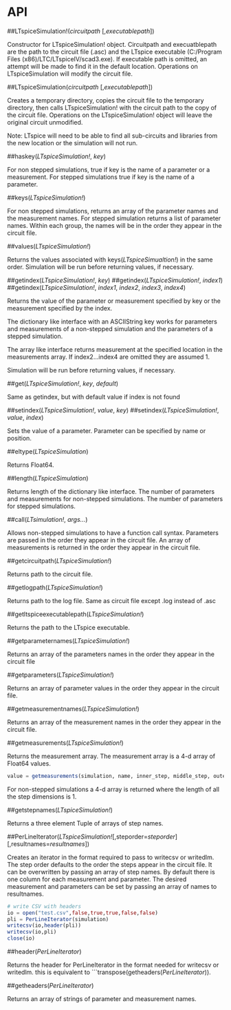 # API

##LTspiceSimulation!(*circuitpath* [,*executablepath*])

Constructor for LTspiceSimulation! object.  Circuitpath and execuatblepath 
are the path to the circuit file (.asc) and the LTspice executable 
(C:/Program Files (x86)/LTC/LTspiceIV/scad3.exe).  If executable path is
omitted, an attempt will be made to find it in the default location.
Operations on LTspiceSimulation will modify the circuit file.

##LTspiceSimulation(*circuitpath* [,*executablepath*])

Creates a temporary directory, copies the circuit file to the temporary
directory, then calls LTspiceSimulation! with the circuit path to the copy 
of the circuit file.  Operations on the LTspiceSimulation! object will leave
the original circuit unmodified.

Note: LTspice will need to be able to find all sub-circuits and libraries
from the new location or the simulation will not run.

##haskey(*LTspiceSimulation!*, *key*)

For non stepped simulations, true if key is the name of a parameter or a
measurement.  For stepped simulations true if key is the name of a parameter.

##keys(*LTspiceSimulation!*)

For non stepped simulations, returns an array of the parameter names and the 
measurement names.  For stepped simulation returns a list of parameter names.
Within each group, the names will be in the order they appear in the circuit
file.

##values(*LTspiceSimulation!*)

Returns the values associated with keys(*LTspiceSimualtion!*) in the same order.
Simulation will be run before returning values, if necessary.

##getindex(*LTspiceSimulation!*, *key*)
##getindex(*LTspiceSimulation!*, *index1*)
##getindex(*LTspiceSimulation!*, *index1*, *index2*, *index3*, *index4*)

Returns the value of the parameter or measurement specified by key 
or the measurement specified by the index.

The dictionary like interface with an ASCIIString key works for parameters 
and measurements of a non-stepped simulation and the parameters of a stepped
simulation.

The array like interface returns measurement at the specified location in the 
measurements array.  If index2...index4 are omitted they are assumed 1.

Simulation will be run before returning values, if necessary.

##get(*LTspiceSimulation!*, *key*, *default*)

Same as getindex, but with default value if index is not found

##setindex(*LTspiceSimulation!*, *value*, *key*)
##setindex(*LTspiceSimulation!*, *value*, *index*)

Sets the value of a parameter.  Parameter can be specified by name
or position.

##eltype(*LTspiceSimulation*)

Returns Float64.

##length(*LTspiceSimulation*)

Returns length of the dictionary like interface.  The number of parameters and measurements for non-stepped simulations.  The number of parameters for stepped simulations.

##call(*LTsimulation!*, *args...*)

Allows non-stepped simulations to have a function call syntax.  Parameters
are passed in the order they appear in the circuit file.  An array of
measurements is returned in the order they appear in the circuit file.

##getcircuitpath(*LTspiceSimulation!*)

Returns path to the circuit file.

##getlogpath(*LTspiceSimulation!*)

Returns path to the log file.  Same as circuit file except .log
instead of .asc

##getltspiceexecutablepath(*LTspiceSimulation!*)

Returns the path to the LTspice executable.

##getparameternames(*LTspiceSimulation!*)

Returns an array of the parameters names in the order they appear in the
circuit file

##getparameters(*LTspiceSimulation!*)

Returns an array of parameter values in the order they appear in the circuit
file.

##getmeasurementnames(*LTspiceSimulation!*)

Returns an array of the measurement names in the order they appear in the
circuit file.

##getmeasurements(*LTspiceSimulation!*)

Returns the measurement array.  The measurement array is a 4-d array of Float64
values.  
 
```julia
value = getmeasurements(simulation, name, inner_step, middle_step, outer_step)
```

For non-stepped simulations a 4-d array is returned where the length of all the 
step dimensions is 1.

##getstepnames(*LTspiceSimulation!*)

Returns a three element Tuple of arrays of step names.

##PerLineIterator(*LTspiceSimulation!*[,steporder=*steporder*][,resultnames=*resultnames*])

Creates an iterator in the format required to pass to writecsv or writedlm.
The step order defaults to the order the steps appear in the circuit file.  It
can be overwritten by passing an array of step names.  By default there is one
column for each measurement and parameter.  The desired measurement and
parameters can be set by passing an array of names to resultnames.

```julia
# write CSV with headers
io = open("test.csv",false,true,true,false,false)
pli = PerLineIterator(simulation)
writecsv(io,header(pli))
writecsv(io,pli)
close(io)
```
##header(*PerLineIterator*)

Returns the header for PerLineIterator in the format needed for writecsv or 
writedlm.  this is equivalent to ```transpose(getheaders(*PerLineIterator*)).

##getheaders(*PerLineIterator*)

Returns an array of strings of parameter and measurement names.





